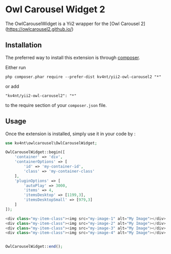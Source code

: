 Owl Carousel Widget 2
============================

The OwlCarouselWidget is a Yii2 wrapper for the [Owl Carousel 2] (https://owlcarousel2.github.io/)

Installation
------------

The preferred way to install this extension is through [composer](http://getcomposer.org/download/).

Either run

```
php composer.phar require --prefer-dist kv4nt/yii2-owl-carousel2 "*"
```

or add

```
"kv4nt/yii2-owl-carousel2": "*"
```

to the require section of your `composer.json` file.


Usage
-----

Once the extension is installed, simply use it in your code by  :

```php
use kv4nt\owlcarousel\OwlCarouselWidget;

OwlCarouselWidget::begin([
    'container' => 'div',
    'containerOptions' => [
        'id' => 'my-container-id',
        'class' => 'my-container-class'
    ],
    'pluginOptions' => [
        'autoPlay' => 3000,
        'items' => 4,
        'itemsDesktop' => [1199,3],
        'itemsDesktopSmall' => [979,3]
    ]
]);

<div class="my-item-class"><img src="my-image-1" alt="My Image"></div>
<div class="my-item-class"><img src="my-image-2" alt="My Image"></div>
<div class="my-item-class"><img src="my-image-3" alt="My Image"></div>
<div class="my-item-class"><img src="my-image-4" alt="My Image"></div>


OwlCarouselWidget::end();
